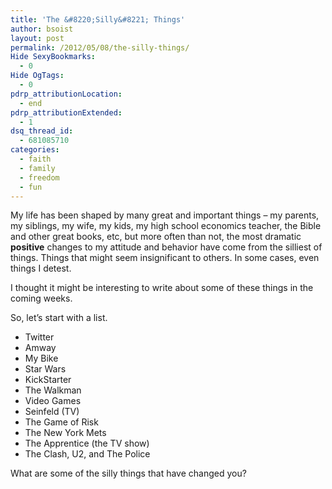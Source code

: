 ```yaml
---
title: 'The &#8220;Silly&#8221; Things'
author: bsoist
layout: post
permalink: /2012/05/08/the-silly-things/
Hide SexyBookmarks:
  - 0
Hide OgTags:
  - 0
pdrp_attributionLocation:
  - end
pdrp_attributionExtended:
  - 1
dsq_thread_id:
  - 681085710
categories:
  - faith
  - family
  - freedom
  - fun
---
```

My life has been shaped by many great and important things &#8211; my parents, my siblings, my wife, my kids, my high school economics teacher, the Bible and other great books, etc, but more often than not, the most dramatic **positive** changes to my attitude and behavior have come from the silliest of things. Things that might seem insignificant to others. In some cases, even things I detest.

I thought it might be interesting to write about some of these things in the coming weeks. 

So, let&#8217;s start with a list. 

  * Twitter
  * Amway
  * My Bike
  * Star Wars
  * KickStarter
  * The Walkman
  * Video Games
  * Seinfeld (TV)
  * The Game of Risk
  * The New York Mets
  * The Apprentice (the TV show)
  * The Clash, U2, and The Police

What are some of the silly things that have changed you?
